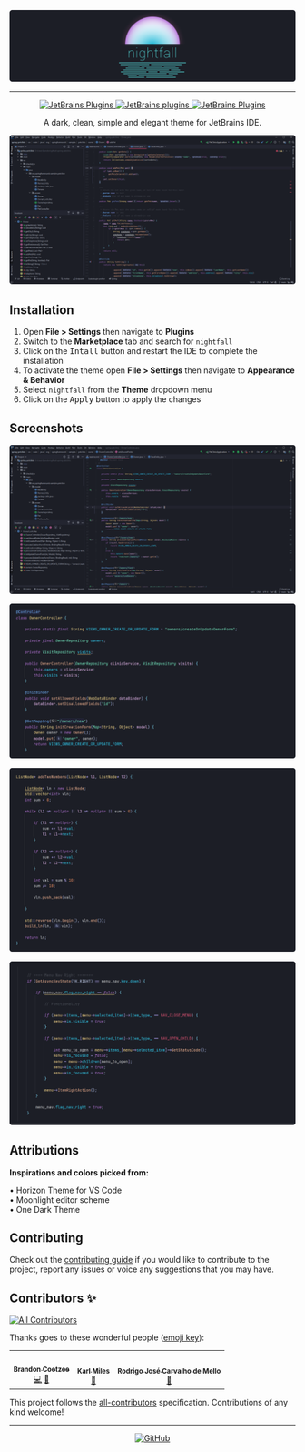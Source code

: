 <p align="center">
  <a href="https://github.com/brandii-co/jetbrains-nightfall-theme">
    <img alt="nightfall banner" src="https://raw.githubusercontent.com/brandii-co/brandii-co/main/temp/banner-rounded.png">
  </a>
</p>

---

<p align="center">
  <!-- release -->
  <a href="https://plugins.jetbrains.com/plugin/16142-nightfall-theme">
    <img alt="JetBrains Plugins" src="https://img.shields.io/jetbrains/plugin/v/16142?colorA=232530&label=release&colorB=26BBD9&style=flat">
  </a>
  <!-- downloads -->
  <a href="https://plugins.jetbrains.com/plugin/16142-nightfall-theme">
    <img alt="JetBrains plugins" src="https://img.shields.io/jetbrains/plugin/d/16142?colorA=232530&colorB=26BBD9&style=flat">
  </a>
  <!-- Rating -->
  <a href="https://plugins.jetbrains.com/plugin/16142-nightfall-theme">
    <img alt="JetBrains Plugins" src="https://img.shields.io/static/v1?label=rating&message=4.7/5&colorA=232530&colorB=26BBD9&style=flat">
  </a>
</p>

<p align="center">A dark, clean, simple and elegant theme for JetBrains IDE.</p>

<p align="center">
  <img alt="preview" src="https://raw.githubusercontent.com/brandii-co/brandii-co/main/res/nightfall-assets/preview_4_r.png">
</p>

## Installation

1. Open **File > Settings** then navigate to **Plugins**
2. Switch to the **Marketplace** tab and search for `nightfall`
3. Click on the <kbd>Intall</kbd> button and restart the IDE to complete the installation
4. To activate the theme open **File > Settings** then navigate to **Appearance & Behavior**
5. Select `nightfall` from the **Theme** dropdown menu
6. Click on the <kbd>Apply</kbd> button to apply the changes

## Screenshots

<p align="center">
  <img alt="preview" src="https://raw.githubusercontent.com/brandii-co/brandii-co/main/res/nightfall-assets/preview_5_r.png">
</p>

<p align="center">
  <img alt="preview" src="https://raw.githubusercontent.com/brandii-co/brandii-co/main/res/nightfall-assets/syntax_preview_1.png">
</p>
<p align="center">
  <img alt="preview" src="https://raw.githubusercontent.com/brandii-co/brandii-co/main/res/nightfall-assets/syntax_preview_3.png">
</p>

<p align="center">
  <img alt="preview" src="https://raw.githubusercontent.com/brandii-co/brandii-co/main/res/nightfall-assets/syntax_preview_5.png">
</p>

## Attributions

**Inspirations and colors picked from:**

• Horizon Theme for VS Code <br>
• Moonlight editor scheme <br>
• One Dark Theme

## Contributing

Check out the [contributing guide](https://github.com/brandii-co/jetbrains-nightfall-theme/blob/main/CONTRIBUTING.md) if you would like to
contribute to the project, report any issues or voice any suggestions that you may have.

## Contributors ✨

<!-- ALL-CONTRIBUTORS-BADGE:START - Do not remove or modify this section -->
[![All Contributors](https://img.shields.io/badge/all_contributors-2-orange.svg?style=flat-square)](#contributors-)
<!-- ALL-CONTRIBUTORS-BADGE:END -->

Thanks goes to these wonderful people ([emoji key](https://allcontributors.org/docs/en/emoji-key)):

<!-- ALL-CONTRIBUTORS-LIST:START - Do not remove or modify this section -->
<!-- prettier-ignore-start -->
<!-- markdownlint-disable -->
<table>
  <tr>
    <td align="center"><a href="https://github.com/brandii-co"><img src="https://avatars.githubusercontent.com/u/74169522?v=4?s=100" width="100px;" alt=""/><br /><sub><b>Brandon Coetzee</b></sub></a><br /><a href="https://github.com/brandii-co/jetbrains-nightfall-theme/commits?author=brandii-co" title="Code">💻</a> <a href="https://github.com/brandii-co/jetbrains-nightfall-theme/issues?q=author%3Abrandii-co" title="Bug reports">🐛</a></td>
    <td align="center"><a href="https://github.com/karlmiles"><img src="https://avatars.githubusercontent.com/u/2984054?v=4?s=100" width="100px;" alt=""/><br /><sub><b>Karl Miles</b></sub></a><br /><a href="#ideas-karlmiles" title="Ideas, Planning, & Feedback">🤔</a></td>
    <td align="center"><a href="https://github.com/rodrigojcmello"><img src="https://avatars.githubusercontent.com/u/5174526?v=4?s=100" width="100px;" alt=""/><br /><sub><b>Rodrigo José Carvalho de Mello</b></sub></a><br /><a href="#ideas-rodrigojcmello" title="Ideas, Planning, & Feedback">🤔</a></td>
  </tr>
</table>

<!-- markdownlint-restore -->
<!-- prettier-ignore-end -->

<!-- ALL-CONTRIBUTORS-LIST:END -->

This project follows the [all-contributors](https://github.com/all-contributors/all-contributors) specification. Contributions of any kind welcome!

---

<p align="center">
  <!-- license -->
  <a href="https://github.com/brandii-co/jetbrains-nightfall-theme/blob/main/LICENSE">
   <img alt="GitHub" src="https://img.shields.io/github/license/brandii-co/jetbrains-nightfall-theme?colorA=232530&colorB=26BBD9">
  </a>
</p>
